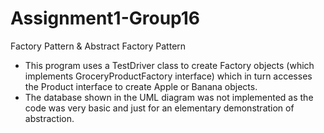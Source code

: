 # Assignment1-Group16

Factory Pattern & Abstract Factory Pattern
- This program uses a TestDriver class to create Factory objects (which implements GroceryProductFactory interface) which in turn accesses the Product interface to create Apple or Banana objects.
- The database shown in the UML diagram was not implemented as the code was very basic and just for an elementary demonstration of abstraction.
